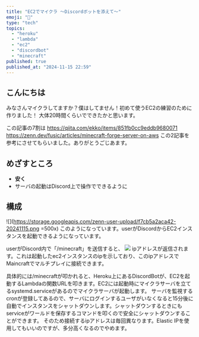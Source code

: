 ```yaml
---
title: "EC2でマイクラ ～Discordボットを添えて～"
emoji: "🌱"
type: "tech"
topics:
  - "heroku"
  - "lambda"
  - "ec2"
  - "discordbot"
  - "minecraft"
published: true
published_at: "2024-11-15 22:59"
---
```


## こんにちは
みなさんマイクラしてますか？僕はしてません！初めて使うEC2の練習のために作りました！
大体20時間くらいでできたかと思います。

この記事の7割は 
https://qiita.com/ekko/items/851fb0cc9eddb9680071
https://zenn.dev/fusic/articles/minecraft-forge-server-on-aws
この2記事を参考にさせてもらいました。ありがとうごじあます。

## めざすところ
- **安く**
- サーバの起動はDiscord上で操作でできるように

## 構成
![](https://storage.googleapis.com/zenn-user-upload/f7cb5a2aca42-20241115.png =500x)
このようになっています。userがDiscordからEC2インスタンスを起動できるようになっています。

userがDiscord内で「/minecraft」を送信すると、
![](https://storage.googleapis.com/zenn-user-upload/38ba7675feb7-20241115.png)
ipアドレスが返信されます。これは起動したec2インスタンスのipを示しており、このipアドレスでMaincraftでマルチプレイに接続できます。


具体的には/minecraftが叩かれると、Heroku上にあるDiscordBotが、EC2を起動するLambdaの関数URLを叩きます。EC2には起動時にマイクラサーバを立てるsystemd.serviceがあるのでマイクラサーバが起動します。
サーバを監視するcronが登録してあるので、サーバにログインするユーザがいなくなると15分後に自動でインスタンスをシャットダウンします。シャットダウンするときにもserviceがワールドを保存するコマンドを叩くので安全にシャットダウンすることができます。
そのため接続するipアドレスは毎回異なります。Elastic IPを使用してもいいのですが、多分高くなるのでやめます。
